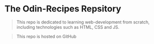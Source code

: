 # The Odin-Recipes Repsitory

> This repo is dedicated to learning web-development from scratch, including technologies such as HTML, CSS and JS.

> This repo is hosted on GitHub
